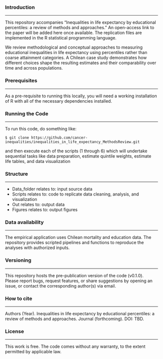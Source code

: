 ### Introduction
------------

This repository accompanies “Inequalities in life expectancy by educational percentiles: a review of methods and approaches.”
An open-access link to the paper will be added here once available.
The replication files are implemented in the R statistical programming language.

We review methodological and conceptual approaches to measuring educational inequalities in life expectancy using percentiles rather than coarse attainment categories. A Chilean case study demonstrates how different choices shape the resulting estimates and their comparability over time and across populations.

### Prerequisites
------------

As a pre-requisite to running this locally, you will need a working installation of R with all of the necessary dependencies installed.

### Running the Code
------------

To run this code, do something like:

```console
$ git clone https://github.com/cancer-inequalities/inequalities_in_life_expectancy_MethodsReview.git
```

and then execute each of the scripts (1 through 6) which will undertake sequential tasks like data preparation, estimate quintile weights, estimate life tables, and data visualization

### Structure
------------

- Data_folder relates to: input source data
- Scripts relates to: code to replicate data cleaning, analysis, and visualization
- Out relates to: output data
- Figures relates to: output figures 

### Data availability
------------

The empirical application uses Chilean mortality and education data. The repository provides scripted pipelines and functions to reproduce the analyses with authorized inputs.

### Versioning
------------

This repository hosts the pre-publication version of the code (v0.1.0). Please report bugs, request features, or share suggestions by opening an issue, or contact the corresponding author(s) via email.

### How to cite
------------

Authors (Year). Inequalities in life expectancy by educational percentiles: a review of methods and approaches. Journal (forthcoming). DOI: TBD.

### License
------------

This work is free. The code comes without any warranty, to the extent permitted by applicable law.
